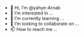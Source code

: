 - 👋 Hi, I’m @yahye-Arnab
- 👀 I’m interested in ...
- 🌱 I’m currently learning ...
- 💞️ I’m looking to collaborate on ...
- 📫 How to reach me ...

<!---
yahye-Arnab/yahye-Arnab is a ✨ special ✨ repository because its `README.md` (this file) appears on your GitHub profile.
You can click the Preview link to take a look at your changes.
--->
